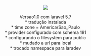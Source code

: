 <p align="center"><img src="https://laravel.com/assets/img/components/logo-laravel.svg"></p>

<p align="center">
<a>Versao1.0 com laravel 5.7</a><br>
* tradução instalada <br>
* time zone = America/Sao_Paulo <br>
* provider configurado com schema 191 <br>
* configurando o filesystem para public <br>
* mudado a url para local <br>
* trocado namespace para laradev <br>
</p>

